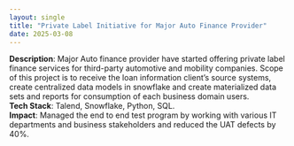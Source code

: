 ```yaml
---
layout: single
title: "Private Label Initiative for Major Auto Finance Provider"
date: 2025-03-08
---
```


**Description**: Major Auto finance provider have started offering private label finance services for third-party automotive and mobility companies. Scope of this project is to receive the loan information client’s source systems, create centralized data models in snowflake and create materialized data sets and reports for consumption of each business domain users.   
**Tech Stack**: Talend, Snowflake, Python, SQL.  
**Impact**: Managed the end to end test program by working with various IT departments and business stakeholders and reduced the UAT defects by 40%. 